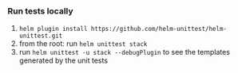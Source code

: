 ### Run tests locally
1. `helm plugin install https://github.com/helm-unittest/helm-unittest.git`
2. from the root: run `helm unittest stack`
3. run `helm unittest -u stack --debugPlugin` to see the templates generated by the unit tests
